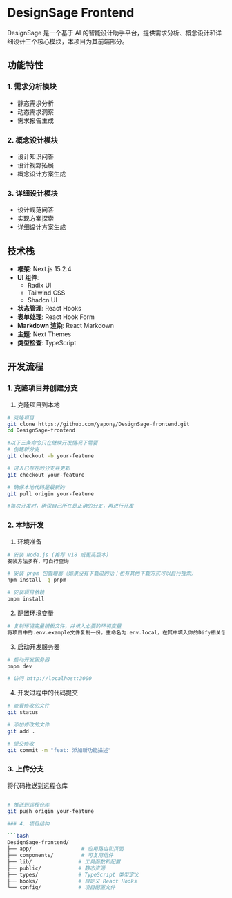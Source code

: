 # DesignSage Frontend

DesignSage 是一个基于 AI 的智能设计助手平台，提供需求分析、概念设计和详细设计三个核心模块，本项目为其前端部分。

## 功能特性

### 1. 需求分析模块
- 静态需求分析
- 动态需求洞察
- 需求报告生成

### 2. 概念设计模块
- 设计知识问答
- 设计视野拓展
- 概念设计方案生成

### 3. 详细设计模块
- 设计规范问答
- 实现方案探索
- 详细设计方案生成

## 技术栈

- **框架**: Next.js 15.2.4
- **UI 组件**: 
  - Radix UI
  - Tailwind CSS
  - Shadcn UI
- **状态管理**: React Hooks
- **表单处理**: React Hook Form
- **Markdown 渲染**: React Markdown
- **主题**: Next Themes
- **类型检查**: TypeScript

## 开发流程

### 1. 克隆项目并创建分支

1. 克隆项目到本地
```bash
# 克隆项目
git clone https://github.com/yapony/DesignSage-frontend.git
cd DesignSage-frontend

#以下三条命令只在继续开发情况下需要
# 创建新分支
git checkout -b your-feature

# 进入已存在的分支并更新
git checkout your-feature

# 确保本地代码是最新的
git pull origin your-feature

#每次开发时，确保自己所在是正确的分支，再进行开发
```

### 2. 本地开发

1. 环境准备
```bash
# 安装 Node.js (推荐 v18 或更高版本)
安装方法多样，可自行查询

# 安装 pnpm 包管理器（如果没有下载过的话；也有其他下载方式可以自行搜索）
npm install -g pnpm

# 安装项目依赖
pnpm install
```

2. 配置环境变量
```bash
# 复制环境变量模板文件，并填入必要的环境变量
将项目中的.env.example文件复制一份，重命名为.env.local，在其中填入你的Dify相关信息
```

3. 启动开发服务器
```bash
# 启动开发服务器
pnpm dev

# 访问 http://localhost:3000
```

4. 开发过程中的代码提交
```bash
# 查看修改的文件
git status

# 添加修改的文件
git add .

# 提交修改
git commit -m "feat: 添加新功能描述"
```

### 3. 上传分支

将代码推送到远程仓库
```bash

# 推送到远程仓库
git push origin your-feature

### 4. 项目结构

```bash
DesignSage-frontend/
├── app/                # 应用路由和页面
├── components/         # 可复用组件
├── lib/               # 工具函数和配置
├── public/            # 静态资源
├── types/             # TypeScript 类型定义
├── hooks/             # 自定义 React Hooks
└── config/            # 项目配置文件
```
